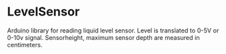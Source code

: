 # LevelSensor
Arduino library for reading liquid level sensor. Level is translated to 0-5V or 0-10v signal. Sensorheight, maximum sensor depth are measured in centimeters.
